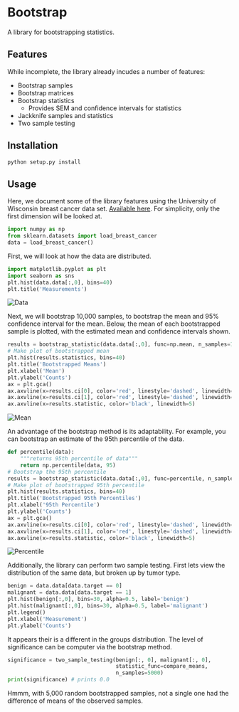 # Bootstrap

A library for bootstrapping statistics.

## Features

While incomplete, the library already incudes a number of features:
* Bootstrap samples
* Bootstrap matrices
* Bootstrap statistics
  * Provides SEM and confidence intervals for statistics
* Jackknife samples and statistics
* Two sample testing

## Installation

```python
python setup.py install
```

## Usage

Here, we document some of the library features using the University of Wisconsin breast cancer data set. [Available here](https://archive.ics.uci.edu/ml/datasets/Breast+Cancer+Wisconsin+(Diagnostic)).  For simplicity, only the first dimension will be looked at.

```python
import numpy as np
from sklearn.datasets import load_breast_cancer
data = load_breast_cancer()
```

First, we will look at how the data are distributed.

```python
import matplotlib.pyplot as plt
import seaborn as sns
plt.hist(data.data[:,0], bins=40)
plt.title('Measurements')
```

![Data](http://i.imgur.com/5Qm0wn4.png)

Next, we will bootstrap 10,000 samples, to bootstrap the mean and 95% confidence interval for the mean.  Below, the mean of each bootstrapped sample is plotted, with the estimated mean and confidence intervals shown.

```python
results = bootstrap_statistic(data.data[:,0], func=np.mean, n_samples=10000)
# Make plot of bootstrapped mean
plt.hist(results.statistics, bins=40)
plt.title('Bootstrapped Means')
plt.xlabel('Mean')
plt.ylabel('Counts')
ax = plt.gca()
ax.axvline(x=results.ci[0], color='red', linestyle='dashed', linewidth=2)
ax.axvline(x=results.ci[1], color='red', linestyle='dashed', linewidth=2)
ax.axvline(x=results.statistic, color='black', linewidth=5)
```

![Mean](http://i.imgur.com/GkMnLtQ.png)

An advantage of the bootstrap method is its adaptability.  For example, you can bootstrap an estimate of the 95th percentile of the data.

```python
def percentile(data):
    """returns 95th percentile of data"""
    return np.percentile(data, 95)
# Bootstrap the 95th percentile
results = bootstrap_statistic(data.data[:,0], func=percentile, n_samples=10000)
# Make plot of bootstrapped 95th percentile
plt.hist(results.statistics, bins=40)
plt.title('Bootstrapped 95th Percentiles')
plt.xlabel('95th Percentile')
plt.ylabel('Counts')
ax = plt.gca()
ax.axvline(x=results.ci[0], color='red', linestyle='dashed', linewidth=2)
ax.axvline(x=results.ci[1], color='red', linestyle='dashed', linewidth=2)
ax.axvline(x=results.statistic, color='black', linewidth=5)
```
![Percentile](http://i.imgur.com/SJkAh4l.png)

Additionally, the library can perform two sample testing.  First lets view the distribution of the same data, but broken up by tumor type.

```python
benign = data.data[data.target == 0]
malignant = data.data[data.target == 1]
plt.hist(benign[:,0], bins=30, alpha=0.5, label='benign')
plt.hist(malignant[:,0], bins=30, alpha=0.5, label='malignant')
plt.legend()
plt.xlabel('Measurement')
plt.ylabel('Counts')
```

It appears their is a different in the groups distribution.  The level of significance can be computer via the bootstrap method.

```python
significance = two_sample_testing(benign[:, 0], malignant[:, 0],
                                  statistic_func=compare_means,
                                  n_samples=5000)
print(significance) # prints 0.0
```
Hmmm, with 5,000 random bootstrapped samples, not a single one had the difference of means of the observed samples.
